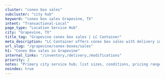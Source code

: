 ```yaml
---
cluster: "conex box sales"
subcluster: "city hub"
keyword: "conex box sales Grapevine, TX"
intent: "Transactional-Local"
page_type: "Location Service Hub"
city: "Grapevine, TX"
title_tag: "Grapevine conex box sales | LC Container"
meta_description: "LC Container offers conex box sales with delivery in Grapevine, TX. Local. Fast quotes. Since 2003."
url_slug: "/grapevine/conex-boxes/sales"
h1: "Conex Box sales in Grapevine"
internal_links: "/inventory,/delivery,/modifications"
priority: 2
notes: "Primary city service hub; list sizes, conditions, pricing ranges, photos, testimonials."
noindex: true
---
```


<!-- TODO: Add unique city/inventory copy, images, and internal links here. -->
